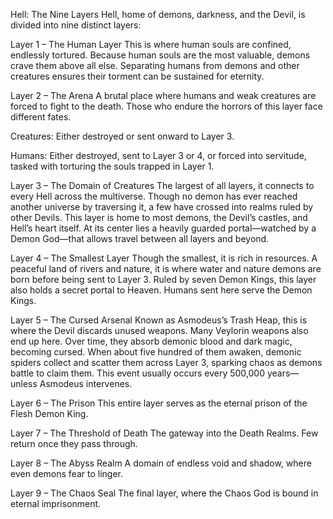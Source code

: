 Hell: The Nine Layers
Hell, home of demons, darkness, and the Devil, is divided into nine distinct layers:

Layer 1 – The Human Layer
This is where human souls are confined, endlessly tortured. Because human souls are the most valuable, demons crave them above all else. Separating humans from demons and other creatures ensures their torment can be sustained for eternity.

Layer 2 – The Arena
A brutal place where humans and weak creatures are forced to fight to the death. Those who endure the horrors of this layer face different fates.

Creatures: Either destroyed or sent onward to Layer 3.

Humans: Either destroyed, sent to Layer 3 or 4, or forced into servitude, tasked with torturing the souls trapped in Layer 1.

Layer 3 – The Domain of Creatures
The largest of all layers, it connects to every Hell across the multiverse. Though no demon has ever reached another universe by traversing it, a few have crossed into realms ruled by other Devils. This layer is home to most demons, the Devil’s castles, and Hell’s heart itself. At its center lies a heavily guarded portal—watched by a Demon God—that allows travel between all layers and beyond.

Layer 4 – The Smallest Layer
Though the smallest, it is rich in resources. A peaceful land of rivers and nature, it is where water and nature demons are born before being sent to Layer 3. Ruled by seven Demon Kings, this layer also holds a secret portal to Heaven. Humans sent here serve the Demon Kings.

Layer 5 – The Cursed Arsenal
Known as Asmodeus’s Trash Heap, this is where the Devil discards unused weapons. Many Veylorin weapons also end up here. Over time, they absorb demonic blood and dark magic, becoming cursed. When about five hundred of them awaken, demonic spiders collect and scatter them across Layer 3, sparking chaos as demons battle to claim them. This event usually occurs every 500,000 years—unless Asmodeus intervenes.

Layer 6 – The Prison
This entire layer serves as the eternal prison of the Flesh Demon King.

Layer 7 – The Threshold of Death
The gateway into the Death Realms. Few return once they pass through.

Layer 8 – The Abyss Realm
A domain of endless void and shadow, where even demons fear to linger.

Layer 9 – The Chaos Seal
The final layer, where the Chaos God is bound in eternal imprisonment.
